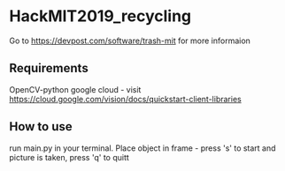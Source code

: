 # HackMIT2019_recycling
Go to https://devpost.com/software/trash-mit for more informaion


## Requirements
OpenCV-python
google cloud - visit https://cloud.google.com/vision/docs/quickstart-client-libraries

## How to use

run main.py in your terminal.
Place object in frame - press 's' to start and picture is taken, press 'q' to quitt
